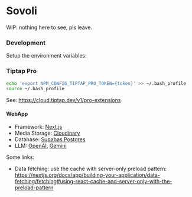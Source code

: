 # Sovoli

WIP: nothing here to see, pls leave.

### Development

Setup the environment variables:

### Tiptap Pro

```bash
echo 'export NPM_CONFIG_TIPTAP_PRO_TOKEN={token}' >> ~/.bash_profile
source ~/.bash_profile
```

See: https://cloud.tiptap.dev/v1/pro-extensions

#### WebApp

- Framework: [Next.js](https://nextjs.org/)
- Media Storage: [Cloudinary](https://cloudinary.com/)
- Database: [Supabas Postgres](https://supabase.com/)
- LLM: [OpenAI](https://openai.com/), [Gemini](https://gemini.google.com/)

Some links:

- Data fetching: use the cache with server-only preload pattern: https://nextjs.org/docs/app/building-your-application/data-fetching/fetching#using-react-cache-and-server-only-with-the-preload-pattern

